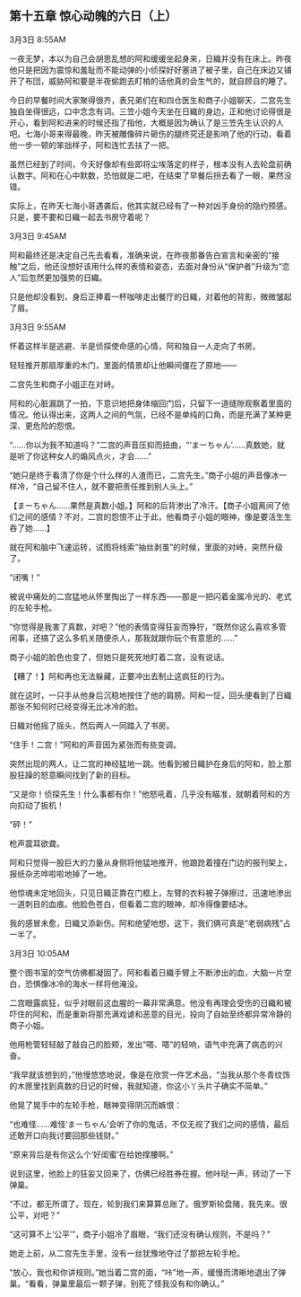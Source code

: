 ## 第十五章 惊心动魄的六日（上）

3月3日 8:55AM

一夜无梦，本以为自己会胡思乱想的阿和缓缓坐起身来，日織并没有在床上。昨夜他只是把因为震惊和羞耻而不能动弹的小侦探好好塞进了被子里，自己在床边又铺开了布団，威胁阿和要是半夜偷跑去盯梢的话他真的会生气的，就自顾自的睡了。

今日的早餐时间大家聚得很齐，表兄弟们在和四仓医生和商子小姐聊天，二宫先生独自坐得很远，口中念念有词。三笠小姐今天坐在日織的身边，正和他讨论得很是开心，看到阿和进来的时候还指了指他，大概是因为确认了是三笠先生认识的人吧。七海小哥来得最晚，昨天被雕像碎片砸伤的腿终究还是影响了他的行动，看着他一步一顿的笨拙样子，阿和连忙去扶了一把。

虽然已经到了时间，今天好像却有些即将尘埃落定的样子，根本没有人去轮盘前确认数字。阿和在心中默数，恐怕就是二吧，在结束了早餐后拐去看了一眼，果然没错。

实际上，在昨天七海小哥遇袭后，他其实就已经有了一种对凶手身份的隐约预感。只是，要不要和日織一起去书房守着呢？

3月3日 9:45AM

阿和最终还是决定自己先去看看，准确来说，在昨夜那番告白宣言和亲密的“接触”之后，他还没想好该用什么样的表情和姿态，去面对身份从“保护者”升级为“恋人”后忽然更加强势的日織。

只是他却没看到，身后正捧着一杯咖啡走出餐厅的日織，对着他的背影，微微皱起了眉。

3月3日 9:55AM

怀着这样半是逃避、半是侦探使命感的心情，阿和独自一人走向了书房。

轻轻推开那扇厚重的木门，里面的情景却让他瞬间僵在了原地——

二宫先生和商子小姐正在对峙。

阿和的心脏漏跳了一拍，下意识地把身体缩回门后，只留下一道缝隙观察着里面的情况。他认得出来，这两人之间的气氛，已经不是单纯的口角，而是充满了某种更深、更危险的怨恨。

“……你以为我不知道吗？”二宫的声音压抑而扭曲，“‘まーちゃん’……真数她，就是听了你这种女人的煽风点火，才会……”

“她只是终于看清了你是个什么样的人渣而已，二宫先生。”商子小姐的声音像冰一样冷，“自己留不住人，就不要把责任推到别人头上。”

【まーちゃん……果然是真数小姐。】阿和的后背渗出了冷汗。【商子小姐离间了他们之间的感情？不对，二宫的怨恨不止于此，他看商子小姐的眼神，像是要活生生吞了她……】

就在阿和脑中飞速运转，试图将线索“抽丝剥茧”的时候，里面的对峙，突然升级了。

“闭嘴！”

被说中痛处的二宫猛地从怀里掏出了一样东西——那是一把闪着金属冷光的、老式的左轮手枪。

“你觉得是我害了真数，对吧？”他的表情变得狂妄而狰狞，“既然你这么喜欢多管闲事，还搞了这么多机关随便杀人，那我就跟你玩个有意思的……”

商子小姐的脸色也变了，但她只是死死地盯着二宫，没有说话。

【糟了！】阿和再也无法躲藏，正要冲出去制止这疯狂的行为。

就在这时，一只手从他身后沉稳地按住了他的肩膀。阿和一怔，回头便看到了日織那张不知何时已经变得无比冰冷的脸。

日織对他摇了摇头，然后两人一同踏入了书房。

“住手！二宫！”阿和的声音因为紧张而有些变调。

突然出现的两人，让二宫的神经猛地一跳。他看到被日織护在身后的阿和，脸上那股狂躁的怒意瞬间找到了新的目标。

“又是你！侦探先生！什么事都有你！”他怒吼着，几乎没有瞄准，就朝着阿和的方向扣动了扳机！

“砰！”

枪声震耳欲聋。

阿和只觉得一股巨大的力量从身侧将他猛地推开，他踉跄着撞在门边的报刊架上，报纸杂志哗啦啦地掉了一地。

他惊魂未定地回头，只见日織正靠在门框上，左臂的衣料被子弹擦过，迅速地渗出一道刺目的血痕。他脸色苍白，但看着二宫的眼神，却冷得像要结冰。

我的感冒未愈，日織又添新伤。阿和绝望地想，这下，我们俩可真是“老弱病残”占一半了。

3月3日 10:05AM

整个图书室的空气仿佛都凝固了。阿和看着日織手臂上不断渗出的血，大脑一片空白，恐惧像冰冷的海水一样将他淹没。

二宫眼露疯狂，似乎对眼前这血腥的一幕非常满意。他没有再理会受伤的日織和被吓住的阿和，而是重新将那充满戏谑和恶意的目光，投向了自始至终都异常冷静的商子小姐。

他用枪管轻轻敲了敲自己的脸颊，发出“嗒、嗒”的轻响，语气中充满了病态的兴奋。

“我早就该想到的，”他慢悠悠地说，像是在欣赏一件艺术品，“当我从那个冬青纹饰的木匣里找到真数的日记的时候，我就知道，你这小丫头片子确实不简单。”

他晃了晃手中的左轮手枪，眼神变得阴沉而嫉恨：

“也难怪……难怪‘まーちゃん’会听了你的鬼话，不仅无视了我们之间的感情，最后还敢开口向我讨要回那些钱财。”

“原来背后是有你这么个‘好闺蜜’在给她撑腰啊。”

说到这里，他脸上的狂妄又回来了，仿佛已经胜券在握。他咔哒一声，转动了一下弹巢。

“不过，都无所谓了。现在，轮到我们来算算总账了。俄罗斯轮盘赌，我先来。很公平，对吧？”

“这可算不上‘公平’”，商子小姐冷了眉眼，“我们还没有确认规则，不是吗？”

她走上前，从二宫先生手里，没有一丝犹豫地夺过了那把左轮手枪。

“放心，我也和你讲规则。”她当着二宫的面，“咔”地一声，缓慢而清晰地退出了弹巢。“看看，弹巢里最后一颗子弹，别死了怪我没有和你确认。”

